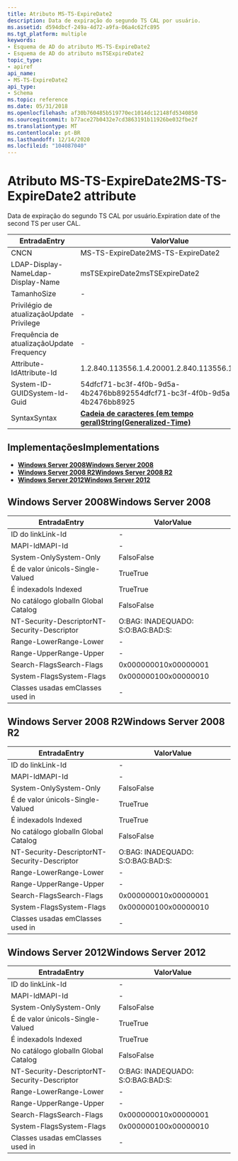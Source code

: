 ```yaml
---
title: Atributo MS-TS-ExpireDate2
description: Data de expiração do segundo TS CAL por usuário.
ms.assetid: d594dbcf-249a-4d72-a9fa-06a4c62fc895
ms.tgt_platform: multiple
keywords:
- Esquema de AD do atributo MS-TS-ExpireDate2
- Esquema de AD do atributo msTSExpireDate2
topic_type:
- apiref
api_name:
- MS-TS-ExpireDate2
api_type:
- Schema
ms.topic: reference
ms.date: 05/31/2018
ms.openlocfilehash: af30b760485b519770ec1014dc12148fd5340850
ms.sourcegitcommit: b77ace27b0432e7cd3863191b11926be032fbe2f
ms.translationtype: MT
ms.contentlocale: pt-BR
ms.lasthandoff: 12/14/2020
ms.locfileid: "104087040"
---
```

# <a name="ms-ts-expiredate2-attribute"></a><span data-ttu-id="b297d-105">Atributo MS-TS-ExpireDate2</span><span class="sxs-lookup"><span data-stu-id="b297d-105">MS-TS-ExpireDate2 attribute</span></span>

<span data-ttu-id="b297d-106">Data de expiração do segundo TS CAL por usuário.</span><span class="sxs-lookup"><span data-stu-id="b297d-106">Expiration date of the second TS per user CAL.</span></span>



| <span data-ttu-id="b297d-107">Entrada</span><span class="sxs-lookup"><span data-stu-id="b297d-107">Entry</span></span> | <span data-ttu-id="b297d-108">Valor</span><span class="sxs-lookup"><span data-stu-id="b297d-108">Value</span></span> |
|-------------------|---------------------------------------------------------------|
| <span data-ttu-id="b297d-109">CN</span><span class="sxs-lookup"><span data-stu-id="b297d-109">CN</span></span>                | <span data-ttu-id="b297d-110">MS-TS-ExpireDate2</span><span class="sxs-lookup"><span data-stu-id="b297d-110">MS-TS-ExpireDate2</span></span>                                             |
| <span data-ttu-id="b297d-111">LDAP-Display-Name</span><span class="sxs-lookup"><span data-stu-id="b297d-111">Ldap-Display-Name</span></span> | <span data-ttu-id="b297d-112">msTSExpireDate2</span><span class="sxs-lookup"><span data-stu-id="b297d-112">msTSExpireDate2</span></span>                                               |
| <span data-ttu-id="b297d-113">Tamanho</span><span class="sxs-lookup"><span data-stu-id="b297d-113">Size</span></span>              | \-                                                            |
| <span data-ttu-id="b297d-114">Privilégio de atualização</span><span class="sxs-lookup"><span data-stu-id="b297d-114">Update Privilege</span></span>  | \-                                                            |
| <span data-ttu-id="b297d-115">Frequência de atualização</span><span class="sxs-lookup"><span data-stu-id="b297d-115">Update Frequency</span></span>  | \-                                                            |
| <span data-ttu-id="b297d-116">Attribute-Id</span><span class="sxs-lookup"><span data-stu-id="b297d-116">Attribute-Id</span></span>      | <span data-ttu-id="b297d-117">1.2.840.113556.1.4.2000</span><span class="sxs-lookup"><span data-stu-id="b297d-117">1.2.840.113556.1.4.2000</span></span>                                       |
| <span data-ttu-id="b297d-118">System-ID-GUID</span><span class="sxs-lookup"><span data-stu-id="b297d-118">System-Id-Guid</span></span>    | <span data-ttu-id="b297d-119">54dfcf71-bc3f-4f0b-9d5a-4b2476bb8925</span><span class="sxs-lookup"><span data-stu-id="b297d-119">54dfcf71-bc3f-4f0b-9d5a-4b2476bb8925</span></span>                          |
| <span data-ttu-id="b297d-120">Syntax</span><span class="sxs-lookup"><span data-stu-id="b297d-120">Syntax</span></span>            | [<span data-ttu-id="b297d-121">**Cadeia de caracteres (em tempo geral)**</span><span class="sxs-lookup"><span data-stu-id="b297d-121">**String(Generalized-Time)**</span></span>](s-string-generalized-time.md) |



## <a name="implementations"></a><span data-ttu-id="b297d-122">Implementações</span><span class="sxs-lookup"><span data-stu-id="b297d-122">Implementations</span></span>

-   [<span data-ttu-id="b297d-123">**Windows Server 2008**</span><span class="sxs-lookup"><span data-stu-id="b297d-123">**Windows Server 2008**</span></span>](#windows-server-2008)
-   [<span data-ttu-id="b297d-124">**Windows Server 2008 R2**</span><span class="sxs-lookup"><span data-stu-id="b297d-124">**Windows Server 2008 R2**</span></span>](#windows-server-2008-r2)
-   [<span data-ttu-id="b297d-125">**Windows Server 2012**</span><span class="sxs-lookup"><span data-stu-id="b297d-125">**Windows Server 2012**</span></span>](#windows-server-2012)

## <a name="windows-server-2008"></a><span data-ttu-id="b297d-126">Windows Server 2008</span><span class="sxs-lookup"><span data-stu-id="b297d-126">Windows Server 2008</span></span>



| <span data-ttu-id="b297d-127">Entrada</span><span class="sxs-lookup"><span data-stu-id="b297d-127">Entry</span></span> | <span data-ttu-id="b297d-128">Valor</span><span class="sxs-lookup"><span data-stu-id="b297d-128">Value</span></span> |
|------------------------|--------------|
| <span data-ttu-id="b297d-129">ID do link</span><span class="sxs-lookup"><span data-stu-id="b297d-129">Link-Id</span></span>                | \-           |
| <span data-ttu-id="b297d-130">MAPI-Id</span><span class="sxs-lookup"><span data-stu-id="b297d-130">MAPI-Id</span></span>                | \-           |
| <span data-ttu-id="b297d-131">System-Only</span><span class="sxs-lookup"><span data-stu-id="b297d-131">System-Only</span></span>            | <span data-ttu-id="b297d-132">Falso</span><span class="sxs-lookup"><span data-stu-id="b297d-132">False</span></span>        |
| <span data-ttu-id="b297d-133">É de valor único</span><span class="sxs-lookup"><span data-stu-id="b297d-133">Is-Single-Valued</span></span>       | <span data-ttu-id="b297d-134">True</span><span class="sxs-lookup"><span data-stu-id="b297d-134">True</span></span>         |
| <span data-ttu-id="b297d-135">É indexado</span><span class="sxs-lookup"><span data-stu-id="b297d-135">Is Indexed</span></span>             | <span data-ttu-id="b297d-136">True</span><span class="sxs-lookup"><span data-stu-id="b297d-136">True</span></span>         |
| <span data-ttu-id="b297d-137">No catálogo global</span><span class="sxs-lookup"><span data-stu-id="b297d-137">In Global Catalog</span></span>      | <span data-ttu-id="b297d-138">Falso</span><span class="sxs-lookup"><span data-stu-id="b297d-138">False</span></span>        |
| <span data-ttu-id="b297d-139">NT-Security-Descriptor</span><span class="sxs-lookup"><span data-stu-id="b297d-139">NT-Security-Descriptor</span></span> | <span data-ttu-id="b297d-140">O:BAG: INADEQUADO: S:</span><span class="sxs-lookup"><span data-stu-id="b297d-140">O:BAG:BAD:S:</span></span> |
| <span data-ttu-id="b297d-141">Range-Lower</span><span class="sxs-lookup"><span data-stu-id="b297d-141">Range-Lower</span></span>            | \-           |
| <span data-ttu-id="b297d-142">Range-Upper</span><span class="sxs-lookup"><span data-stu-id="b297d-142">Range-Upper</span></span>            | \-           |
| <span data-ttu-id="b297d-143">Search-Flags</span><span class="sxs-lookup"><span data-stu-id="b297d-143">Search-Flags</span></span>           | <span data-ttu-id="b297d-144">0x00000001</span><span class="sxs-lookup"><span data-stu-id="b297d-144">0x00000001</span></span>   |
| <span data-ttu-id="b297d-145">System-Flags</span><span class="sxs-lookup"><span data-stu-id="b297d-145">System-Flags</span></span>           | <span data-ttu-id="b297d-146">0x00000010</span><span class="sxs-lookup"><span data-stu-id="b297d-146">0x00000010</span></span>   |
| <span data-ttu-id="b297d-147">Classes usadas em</span><span class="sxs-lookup"><span data-stu-id="b297d-147">Classes used in</span></span>        | \-           |



## <a name="windows-server-2008-r2"></a><span data-ttu-id="b297d-148">Windows Server 2008 R2</span><span class="sxs-lookup"><span data-stu-id="b297d-148">Windows Server 2008 R2</span></span>



| <span data-ttu-id="b297d-149">Entrada</span><span class="sxs-lookup"><span data-stu-id="b297d-149">Entry</span></span> | <span data-ttu-id="b297d-150">Valor</span><span class="sxs-lookup"><span data-stu-id="b297d-150">Value</span></span> |
|------------------------|--------------|
| <span data-ttu-id="b297d-151">ID do link</span><span class="sxs-lookup"><span data-stu-id="b297d-151">Link-Id</span></span>                | \-           |
| <span data-ttu-id="b297d-152">MAPI-Id</span><span class="sxs-lookup"><span data-stu-id="b297d-152">MAPI-Id</span></span>                | \-           |
| <span data-ttu-id="b297d-153">System-Only</span><span class="sxs-lookup"><span data-stu-id="b297d-153">System-Only</span></span>            | <span data-ttu-id="b297d-154">Falso</span><span class="sxs-lookup"><span data-stu-id="b297d-154">False</span></span>        |
| <span data-ttu-id="b297d-155">É de valor único</span><span class="sxs-lookup"><span data-stu-id="b297d-155">Is-Single-Valued</span></span>       | <span data-ttu-id="b297d-156">True</span><span class="sxs-lookup"><span data-stu-id="b297d-156">True</span></span>         |
| <span data-ttu-id="b297d-157">É indexado</span><span class="sxs-lookup"><span data-stu-id="b297d-157">Is Indexed</span></span>             | <span data-ttu-id="b297d-158">True</span><span class="sxs-lookup"><span data-stu-id="b297d-158">True</span></span>         |
| <span data-ttu-id="b297d-159">No catálogo global</span><span class="sxs-lookup"><span data-stu-id="b297d-159">In Global Catalog</span></span>      | <span data-ttu-id="b297d-160">Falso</span><span class="sxs-lookup"><span data-stu-id="b297d-160">False</span></span>        |
| <span data-ttu-id="b297d-161">NT-Security-Descriptor</span><span class="sxs-lookup"><span data-stu-id="b297d-161">NT-Security-Descriptor</span></span> | <span data-ttu-id="b297d-162">O:BAG: INADEQUADO: S:</span><span class="sxs-lookup"><span data-stu-id="b297d-162">O:BAG:BAD:S:</span></span> |
| <span data-ttu-id="b297d-163">Range-Lower</span><span class="sxs-lookup"><span data-stu-id="b297d-163">Range-Lower</span></span>            | \-           |
| <span data-ttu-id="b297d-164">Range-Upper</span><span class="sxs-lookup"><span data-stu-id="b297d-164">Range-Upper</span></span>            | \-           |
| <span data-ttu-id="b297d-165">Search-Flags</span><span class="sxs-lookup"><span data-stu-id="b297d-165">Search-Flags</span></span>           | <span data-ttu-id="b297d-166">0x00000001</span><span class="sxs-lookup"><span data-stu-id="b297d-166">0x00000001</span></span>   |
| <span data-ttu-id="b297d-167">System-Flags</span><span class="sxs-lookup"><span data-stu-id="b297d-167">System-Flags</span></span>           | <span data-ttu-id="b297d-168">0x00000010</span><span class="sxs-lookup"><span data-stu-id="b297d-168">0x00000010</span></span>   |
| <span data-ttu-id="b297d-169">Classes usadas em</span><span class="sxs-lookup"><span data-stu-id="b297d-169">Classes used in</span></span>        | \-           |



## <a name="windows-server-2012"></a><span data-ttu-id="b297d-170">Windows Server 2012</span><span class="sxs-lookup"><span data-stu-id="b297d-170">Windows Server 2012</span></span>



| <span data-ttu-id="b297d-171">Entrada</span><span class="sxs-lookup"><span data-stu-id="b297d-171">Entry</span></span> | <span data-ttu-id="b297d-172">Valor</span><span class="sxs-lookup"><span data-stu-id="b297d-172">Value</span></span> |
|------------------------|--------------|
| <span data-ttu-id="b297d-173">ID do link</span><span class="sxs-lookup"><span data-stu-id="b297d-173">Link-Id</span></span>                | \-           |
| <span data-ttu-id="b297d-174">MAPI-Id</span><span class="sxs-lookup"><span data-stu-id="b297d-174">MAPI-Id</span></span>                | \-           |
| <span data-ttu-id="b297d-175">System-Only</span><span class="sxs-lookup"><span data-stu-id="b297d-175">System-Only</span></span>            | <span data-ttu-id="b297d-176">Falso</span><span class="sxs-lookup"><span data-stu-id="b297d-176">False</span></span>        |
| <span data-ttu-id="b297d-177">É de valor único</span><span class="sxs-lookup"><span data-stu-id="b297d-177">Is-Single-Valued</span></span>       | <span data-ttu-id="b297d-178">True</span><span class="sxs-lookup"><span data-stu-id="b297d-178">True</span></span>         |
| <span data-ttu-id="b297d-179">É indexado</span><span class="sxs-lookup"><span data-stu-id="b297d-179">Is Indexed</span></span>             | <span data-ttu-id="b297d-180">True</span><span class="sxs-lookup"><span data-stu-id="b297d-180">True</span></span>         |
| <span data-ttu-id="b297d-181">No catálogo global</span><span class="sxs-lookup"><span data-stu-id="b297d-181">In Global Catalog</span></span>      | <span data-ttu-id="b297d-182">Falso</span><span class="sxs-lookup"><span data-stu-id="b297d-182">False</span></span>        |
| <span data-ttu-id="b297d-183">NT-Security-Descriptor</span><span class="sxs-lookup"><span data-stu-id="b297d-183">NT-Security-Descriptor</span></span> | <span data-ttu-id="b297d-184">O:BAG: INADEQUADO: S:</span><span class="sxs-lookup"><span data-stu-id="b297d-184">O:BAG:BAD:S:</span></span> |
| <span data-ttu-id="b297d-185">Range-Lower</span><span class="sxs-lookup"><span data-stu-id="b297d-185">Range-Lower</span></span>            | \-           |
| <span data-ttu-id="b297d-186">Range-Upper</span><span class="sxs-lookup"><span data-stu-id="b297d-186">Range-Upper</span></span>            | \-           |
| <span data-ttu-id="b297d-187">Search-Flags</span><span class="sxs-lookup"><span data-stu-id="b297d-187">Search-Flags</span></span>           | <span data-ttu-id="b297d-188">0x00000001</span><span class="sxs-lookup"><span data-stu-id="b297d-188">0x00000001</span></span>   |
| <span data-ttu-id="b297d-189">System-Flags</span><span class="sxs-lookup"><span data-stu-id="b297d-189">System-Flags</span></span>           | <span data-ttu-id="b297d-190">0x00000010</span><span class="sxs-lookup"><span data-stu-id="b297d-190">0x00000010</span></span>   |
| <span data-ttu-id="b297d-191">Classes usadas em</span><span class="sxs-lookup"><span data-stu-id="b297d-191">Classes used in</span></span>        | \-           |



 

 




